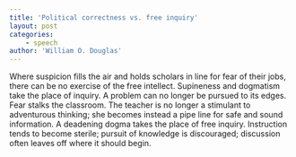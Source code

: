 ```yaml
---
title: 'Political correctness vs. free inquiry'
layout: post
categories:
    - speech
author: 'William O. Douglas'
---
```


Where suspicion fills the air and holds scholars in line for fear of their jobs, there can be no exercise of the free intellect. Supineness and dogmatism take the place of inquiry. A problem can no longer be pursued to its edges. Fear stalks the classroom. The teacher is no longer a stimulant to adventurous thinking; she becomes instead a pipe line for safe and sound information. A deadening dogma takes the place of free inquiry. Instruction tends to become sterile; pursuit of knowledge is discouraged; discussion often leaves off where it should begin.